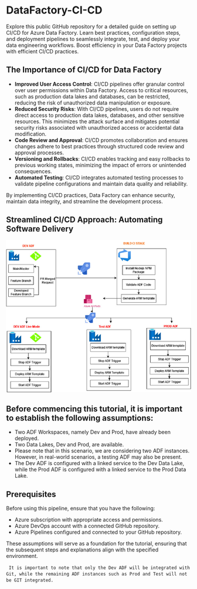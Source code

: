 # DataFactory-CI-CD
 Explore this public GitHub repository for a detailed guide on setting up CI/CD for Azure Data Factory. Learn best practices, configuration steps, and deployment pipelines to seamlessly integrate, test, and deploy your data engineering workflows. Boost efficiency in your Data Factory projects with efficient CI/CD practices.

## The Importance of CI/CD for Data Factory

- **Improved User Access Control**: CI/CD pipelines offer granular control over user permissions within Data Factory. Access to critical resources, such as production data lakes and databases, can be restricted, reducing the risk of unauthorized data manipulation or exposure.
- **Reduced Security Risks**: With CI/CD pipelines, users do not require direct access to production data lakes, databases, and other sensitive resources. This minimizes the attack surface and mitigates potential security risks associated with unauthorized access or accidental data modification.
- **Code Review and Approval**: CI/CD promotes collaboration and ensures changes adhere to best practices through structured code review and approval processes.
- **Versioning and Rollbacks**: CI/CD enables tracking and easy rollbacks to previous working states, minimizing the impact of errors or unintended consequences.
- **Automated Testing**: CI/CD integrates automated testing processes to validate pipeline configurations and maintain data quality and reliability.

By implementing CI/CD practices, Data Factory can enhance security, maintain data integrity, and streamline the development process.


## Streamlined CI/CD Approach: Automating Software Delivery
![Image](./DataFactory-Devops.jpg)

## Before commencing this tutorial, it is important to establish the following assumptions:

- Two ADF Workspaces, namely Dev and Prod, have already been deployed.
- Two Data Lakes, Dev and Prod, are available.
- Please note that in this scenario, we are considering two ADF instances. However, in real-world scenarios, a testing ADF may also be present.
- The Dev ADF is configured with a linked service to the Dev Data Lake, while the Prod ADF is configured with a linked service to the Prod Data Lake.

## Prerequisites

Before using this pipeline, ensure that you have the following:

- Azure subscription with appropriate access and permissions.
- Azure DevOps account with a connected GitHub repository.
- Azure Pipelines configured and connected to your GitHub repository.

These assumptions will serve as a foundation for the tutorial, ensuring that the subsequent steps and explanations align with the specified environment.

``` It is important to note that only the Dev ADF will be integrated with Git, while the remaining ADF instances such as Prod and Test will not be GIT integrated.```


